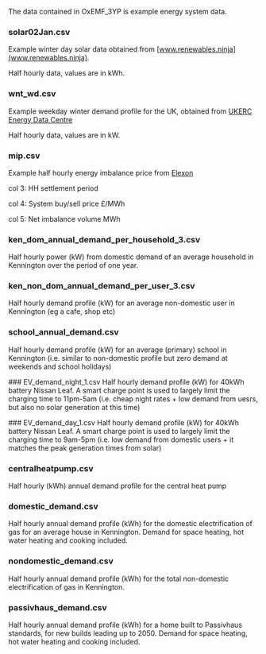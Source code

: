The data contained in OxEMF_3YP is example energy system data.

### solar02Jan.csv
Example winter day solar data obtained from [www.renewables.ninja](www.renewables.ninja).

Half hourly data, values are in kWh.

### wnt_wd.csv
Example weekday winter demand profile for the UK, obtained from [UKERC Energy Data Centre](http://ukerc.rl.ac.uk/cgi-bin/era001.pl?GoButton=EResult&STerm=elexon&SScope=&GoAct=&AFull=5&EWCompID=42&AllFilters=&RandKey=&TotHead=5%20results%20for%20%E2%80%9Celexon%E2%80%9D%20**)

Half hourly data, values are in kW.

### mip.csv
Example half hourly energy imbalance price from [Elexon](www.elexonportal.co.uk)

col 3: HH settlement period

col 4: System buy/sell price £/MWh

col 5: Net imbalance volume MWh

### ken_dom_annual_demand_per_household_3.csv
Half hourly power (kW) from domestic demand of an average household in Kennington over the period of one year.

### ken_non_dom_annual_demand_per_user_3.csv
Half hourly demand profile (kW) for an average non-domestic user in Kennington (eg a cafe, shop etc) 

### school_annual_demand.csv
Half hourly demand profile (kW) for an average (primary) school in Kennington (i.e. similar to non-domestic profile but zero demand at weekends and school holidays)

### EV_demand_night_1.csv
Half hourly demand profile (kW) for 40kWh battery Nissan Leaf. A smart charge point is used to largely limit the charging time to 11pm-5am 
(i.e. cheap night rates + low demand from uesrs, but also no solar generation at this time)

### EV_demand_day_1.csv
Half hourly demand profile (kW) for 40kWh battery Nissan Leaf. A smart charge point is used to largely limit the charging time to 9am-5pm 
(i.e. low demand from domestic users + it matches the peak generation times from solar)

### centralheatpump.csv 
Half hourly (kWh) annual demand profile for the central heat pump

### domestic_demand.csv
Half hourly annual demand profile (kWh) for the domestic electrification of gas for an average house in Kennington. Demand for space heating, hot water heating and cooking included.  

### nondomestic_demand.csv
Half hourly annual demand profile (kWh) for the total non-domestic electrification of gas in Kennington. 

### passivhaus_demand.csv
Half hourly annual demand profile (kWh) for a home built to Passivhaus standards, for new builds leading up to 2050. Demand for space heating, hot water heating and cooking included. 
